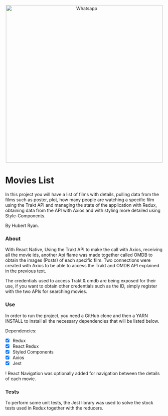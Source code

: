 <p align="center">
  <img src="https://imgur.com/a/kyMlsFN.png" width="500" title="Whatsapp">
</p>

# Movies List

In this project you will have a list of films with details, pulling data from the films such as poster, plot, how many people are watching a specific film using the Trakt API and managing the state of the application with Redux, obtaining data from the API with Axios and with styling more detailed using Style-Components.

By Hubert Ryan.

### About

With React Native, Using the Trakt API to make the call with Axios, receiving all the movie ids, another Api flame was made together called OMDB to obtain the images (Posts) of each specific film. Two connections were created with Axios to be able to access the Trakt and OMDB API explained in the previous text.

The credentials used to access Trakt & omdb are being exposed for their use, if you want to obtain other credentials such as the ID, simply register with the two APIs for searching movies.

### Use

In order to run the project, you need a GitHub clone and then a YARN INSTALL to install all the necessary dependencies that will be listed below.

Dependencies:

- [x] Redux
- [x] React Redux
- [x] Styled Components
- [x] Axios
- [x] Jest

! React Navigation was optionally added for navigation between the details of each movie.

### Tests

To perform some unit tests, the Jest library was used to solve the stock tests used in Redux together with the reducers.
